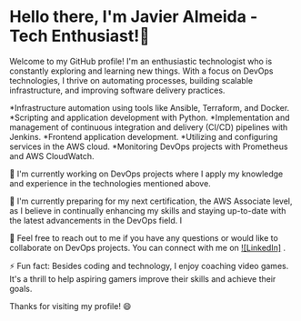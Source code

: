 # Hello there, I'm Javier Almeida - Tech Enthusiast!🌟
Welcome to my GitHub profile! I'm an enthusiastic technologist who is constantly exploring and learning new things. With a focus on DevOps technologies, I thrive on automating processes, building scalable infrastructure, and improving software delivery practices.

*Infrastructure automation using tools like Ansible, Terraform, and Docker.
*Scripting and application development with Python.
*Implementation and management of continuous integration and delivery (CI/CD) pipelines with Jenkins.
*Frontend application development.
*Utilizing and configuring services in the AWS cloud.
*Monitoring DevOps projects with Prometheus and AWS CloudWatch.

🔭 I'm currently working on DevOps projects where I apply my knowledge and experience in the technologies mentioned above.

🌱 I'm currently preparing for my next certification, the AWS Associate level, as I believe in continually enhancing my skills and staying up-to-date with the latest advancements in the DevOps field. I

💬 Feel free to reach out to me if you have any questions or would like to collaborate on DevOps projects. You can connect with me on [![LinkedIn]](https://linkedin.com/in/javieralmeida30)
.

⚡ Fun fact: Besides coding and technology, I enjoy coaching video games. It's a thrill to help aspiring gamers improve their skills and achieve their goals. 

Thanks for visiting my profile! 😄
